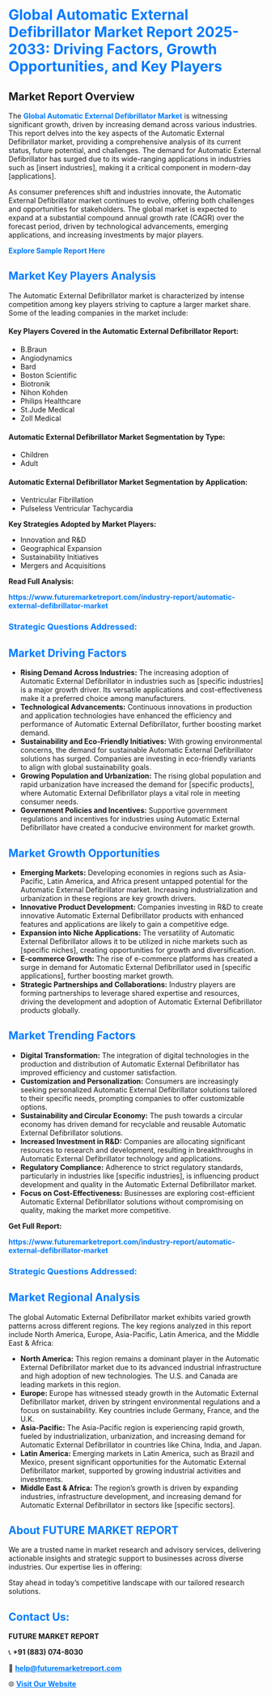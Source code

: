 <h1 style="color: #007BFF;">Global Automatic External Defibrillator Market Report 2025-2033: Driving Factors, Growth Opportunities, and Key Players</h1>

<section id="overview">
<h2>Market Report Overview</h2>
<p>The <a href="https://www.futuremarketreport.com/industry-report/automatic-external-defibrillator-market" style="color: #007BFF; text-decoration: none;"><strong>Global Automatic External Defibrillator Market</strong></a> is witnessing significant growth, driven by increasing demand across various industries. This report delves into the key aspects of the Automatic External Defibrillator market, providing a comprehensive analysis of its current status, future potential, and challenges. The demand for Automatic External Defibrillator has surged due to its wide-ranging applications in industries such as [insert industries], making it a critical component in modern-day [applications].</p>
<p>As consumer preferences shift and industries innovate, the Automatic External Defibrillator market continues to evolve, offering both challenges and opportunities for stakeholders. The global market is expected to expand at a substantial compound annual growth rate (CAGR) over the forecast period, driven by technological advancements, emerging applications, and increasing investments by major players.</p>
</section>

<section id="overview">
<p><a href="https://www.futuremarketreport.com/request-sample/reportId=86471" style="color: #007BFF; text-decoration: none;"><strong>Explore Sample Report Here</strong></a></p>
</section>

<section id="key-players">
<h2 style="color: #007BFF;">Market Key Players Analysis</h2>
<p>The Automatic External Defibrillator market is characterized by intense competition among key players striving to capture a larger market share. Some of the leading companies in the market include:</p>
<h4>Key Players Covered in the Automatic External Defibrillator Report:</h4>
<ul><li>B.Braun</li><li>Angiodynamics</li><li>Bard</li><li>Boston Scientific</li><li>Biotronik</li><li>Nihon Kohden</li><li>Philips Healthcare</li><li>St.Jude Medical</li><li>Zoll Medical</li></ul>
<h4>Automatic External Defibrillator Market Segmentation by Type:</h4>
<ul><li>Children</li><li>Adult</li></ul>

<h4>Automatic External Defibrillator Market Segmentation by Application:</h4>
<ul><li>Ventricular Fibrillation</li><li>Pulseless Ventricular Tachycardia</li></ul>
<p><strong>Key Strategies Adopted by Market Players:</strong></p>
<ul>
<li>Innovation and R&D</li>
<li>Geographical Expansion</li>
<li>Sustainability Initiatives</li>
<li>Mergers and Acquisitions</li>
</ul>
</section>

<section>
<p><strong>Read Full Analysis: </strong></p><a href="https://www.futuremarketreport.com/industry-report/automatic-external-defibrillator-market" style="color: #007BFF; text-decoration: none;"><strong>https://www.futuremarketreport.com/industry-report/automatic-external-defibrillator-market</strong></a>
<h3 style="color: #007BFF;">Strategic Questions Addressed:</h3>
</section>

<section id="driving-factors">
<h2 style="color: #007BFF;">Market Driving Factors</h2>
<ul>
<li><strong>Rising Demand Across Industries:</strong> The increasing adoption of Automatic External Defibrillator in industries such as [specific industries] is a major growth driver. Its versatile applications and cost-effectiveness make it a preferred choice among manufacturers.</li>
<li><strong>Technological Advancements:</strong> Continuous innovations in production and application technologies have enhanced the efficiency and performance of Automatic External Defibrillator, further boosting market demand.</li>
<li><strong>Sustainability and Eco-Friendly Initiatives:</strong> With growing environmental concerns, the demand for sustainable Automatic External Defibrillator solutions has surged. Companies are investing in eco-friendly variants to align with global sustainability goals.</li>
<li><strong>Growing Population and Urbanization:</strong> The rising global population and rapid urbanization have increased the demand for [specific products], where Automatic External Defibrillator plays a vital role in meeting consumer needs.</li>
<li><strong>Government Policies and Incentives:</strong> Supportive government regulations and incentives for industries using Automatic External Defibrillator have created a conducive environment for market growth.</li>
</ul>
</section>

<section id="growth-opportunities">
<h2 style="color: #007BFF;">Market Growth Opportunities</h2>
<ul>
<li><strong>Emerging Markets:</strong> Developing economies in regions such as Asia-Pacific, Latin America, and Africa present untapped potential for the Automatic External Defibrillator market. Increasing industrialization and urbanization in these regions are key growth drivers.</li>
<li><strong>Innovative Product Development:</strong> Companies investing in R&D to create innovative Automatic External Defibrillator products with enhanced features and applications are likely to gain a competitive edge.</li>
<li><strong>Expansion into Niche Applications:</strong> The versatility of Automatic External Defibrillator allows it to be utilized in niche markets such as [specific niches], creating opportunities for growth and diversification.</li>
<li><strong>E-commerce Growth:</strong> The rise of e-commerce platforms has created a surge in demand for Automatic External Defibrillator used in [specific applications], further boosting market growth.</li>
<li><strong>Strategic Partnerships and Collaborations:</strong> Industry players are forming partnerships to leverage shared expertise and resources, driving the development and adoption of Automatic External Defibrillator products globally.</li>
</ul>
</section>

<section id="trending-factors">
<h2 style="color: #007BFF;">Market Trending Factors</h2>
<ul>
<li><strong>Digital Transformation:</strong> The integration of digital technologies in the production and distribution of Automatic External Defibrillator has improved efficiency and customer satisfaction.</li>
<li><strong>Customization and Personalization:</strong> Consumers are increasingly seeking personalized Automatic External Defibrillator solutions tailored to their specific needs, prompting companies to offer customizable options.</li>
<li><strong>Sustainability and Circular Economy:</strong> The push towards a circular economy has driven demand for recyclable and reusable Automatic External Defibrillator solutions.</li>
<li><strong>Increased Investment in R&D:</strong> Companies are allocating significant resources to research and development, resulting in breakthroughs in Automatic External Defibrillator technology and applications.</li>
<li><strong>Regulatory Compliance:</strong> Adherence to strict regulatory standards, particularly in industries like [specific industries], is influencing product development and quality in the Automatic External Defibrillator market.</li>
<li><strong>Focus on Cost-Effectiveness:</strong> Businesses are exploring cost-efficient Automatic External Defibrillator solutions without compromising on quality, making the market more competitive.</li>
</ul>
</section>

<section>
<p><strong>Get Full Report: </strong></p><a href="https://www.futuremarketreport.com/industry-report/automatic-external-defibrillator-market" style="color: #007BFF; text-decoration: none;"><strong>https://www.futuremarketreport.com/industry-report/automatic-external-defibrillator-market</strong></a>
<h3 style="color: #007BFF;">Strategic Questions Addressed:</h3>
</section>


<section id="regional-analysis">
<h2 style="color: #007BFF;">Market Regional Analysis</h2>
<p>The global Automatic External Defibrillator market exhibits varied growth patterns across different regions. The key regions analyzed in this report include North America, Europe, Asia-Pacific, Latin America, and the Middle East & Africa:</p>
<ul>
<li><strong>North America:</strong> This region remains a dominant player in the Automatic External Defibrillator market due to its advanced industrial infrastructure and high adoption of new technologies. The U.S. and Canada are leading markets in this region.</li>
<li><strong>Europe:</strong> Europe has witnessed steady growth in the Automatic External Defibrillator market, driven by stringent environmental regulations and a focus on sustainability. Key countries include Germany, France, and the U.K.</li>
<li><strong>Asia-Pacific:</strong> The Asia-Pacific region is experiencing rapid growth, fueled by industrialization, urbanization, and increasing demand for Automatic External Defibrillator in countries like China, India, and Japan.</li>
<li><strong>Latin America:</strong> Emerging markets in Latin America, such as Brazil and Mexico, present significant opportunities for the Automatic External Defibrillator market, supported by growing industrial activities and investments.</li>
<li><strong>Middle East & Africa:</strong> The region’s growth is driven by expanding industries, infrastructure development, and increasing demand for Automatic External Defibrillator in sectors like [specific sectors].</li>
</ul>
</section>

<footer>
<h2 style="color: #007BFF;">About FUTURE MARKET REPORT</h2>
<p>We are a trusted name in market research and advisory services, delivering actionable insights and strategic support to businesses across diverse industries. Our expertise lies in offering:</p>

<p>Stay ahead in today’s competitive landscape with our tailored research solutions.</p>

<h2 style="color: #007BFF;">Contact Us:</h2>
<p><strong>FUTURE MARKET REPORT</strong></p>
<p>📞 <strong>+91 (883) 074-8030</strong></p>
<p>📧 <strong><a href="mailto:help@futuremarketreport.com" style="color: #007BFF;">help@futuremarketreport.com</a></strong></p>
<p>🌐 <strong><a href="https://www.futuremarketreport.com/" style="color: #007BFF;">Visit Our Website</a></strong></p>
</footer>